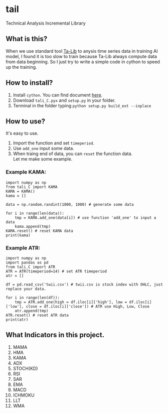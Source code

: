 # tail
Technical Analysis Incremental Library 

## What is this?
When we use standard tool [Ta-Lib](https://github.com/mrjbq7/ta-lib) to anysis time series data in training AI model, I found it is too slow to train because Ta-Lib always compute data from data beginning. So I just try to write a simple code in cython to speed up the training.  

## How to install?
1. Install `cython`. You can find document [here](https://cython.readthedocs.io/en/latest/src/quickstart/install.html).  
1. Download `tali_C.pyx` and `setup.py` in your folder.  
1. Terminal in the folder typing `python setup.py build_ext --inplace`

## How to use?
It's easy to use.  
1. Import the function and set `timeperiod`.  
2. Use `add_one` input some data.
3. When traing end of data, you can `reset` the function data.  
Let me make some example.  

### Example KAMA:
```
import numpy as np
from tali_C import KAMA
KAMA = KAMA()
kama = []

data = np.random.randint(1000, 1000) # generate some data

for i in range(len(data)):
    tmp = KAMA.add_one(data[i]) # use function 'add_one' to input a data
    kama.append(tmp)
KAMA.reset() # reset KAMA data
print(kama)
```

### Example ATR:
```
import numpy as np
import pandas as pd
from tali_C import ATR
ATR = ATR(timeperiod=14) # set ATR timeperiod
atr = []

df = pd.read_csv('twii.csv') # twii.csv is stock index with OHLC, just replace your data.

for i in range(len(df)):
    tmp = ATR.add_one(high = df.iloc[i]['high'], low = df.iloc[i]['low'], close = df.iloc[i]['close']) # ATR use High, Low, Close 
    atr.append(tmp)
ATR.reset() # reset ATR data
print(atr)
```


## What Indicators in this project.
1. MAMA
1. HMA
1. KAMA
1. ADX
1. STOCH(KD)
1. RSI
1. SAR
1. EMA
1. MACD
1. ICHMOKU
1. LLT
1. WMA
